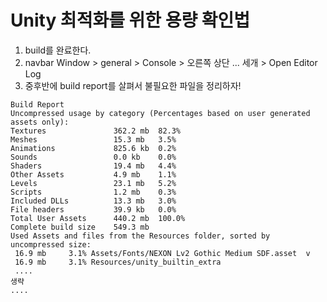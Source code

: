 # Unity 최적화를 위한 용량 확인법

1. build를 완료한다.
2. navbar Window > general > Console > 오른쪽 상단 ... 세개 > Open Editor Log
3. 중후반에 build report를 살펴서 불필요한 파일을 정리하자!

```
Build Report
Uncompressed usage by category (Percentages based on user generated assets only):
Textures               362.2 mb	 82.3% 
Meshes                 15.3 mb	 3.5% 
Animations             825.6 kb	 0.2% 
Sounds                 0.0 kb	 0.0% 
Shaders                19.4 mb	 4.4% 
Other Assets           4.9 mb	 1.1% 
Levels                 23.1 mb	 5.2% 
Scripts                1.2 mb	 0.3% 
Included DLLs          13.3 mb	 3.0% 
File headers           39.9 kb	 0.0% 
Total User Assets      440.2 mb	 100.0% 
Complete build size    549.3 mb
Used Assets and files from the Resources folder, sorted by uncompressed size:
 16.9 mb	 3.1% Assets/Fonts/NEXON Lv2 Gothic Medium SDF.asset  v
 16.9 mb	 3.1% Resources/unity_builtin_extra
 ....
생략
....
```

